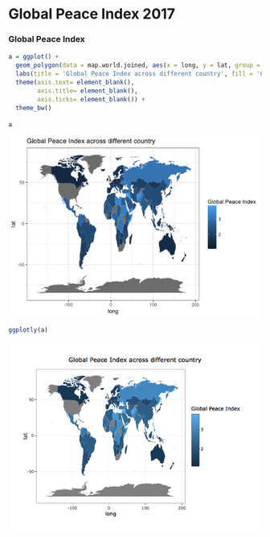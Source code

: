 Global Peace Index 2017
================

### Global Peace Index

``` r
a = ggplot() + 
  geom_polygon(data = map.world.joined, aes(x = long, y = lat, group = group, fill = map.world.joined$`2017_score`)) +
  labs(title = 'Global Peace Index across different country', fill = 'Global Peace Index') +
  theme(axis.text= element_blank(),
        axis.title= element_blank(),
        axis.ticks= element_blank()) +
  theme_bw()

a
```

![](Global_files/figure-markdown_github/unnamed-chunk-1-1.png)

``` r
ggplotly(a)
```

![](Global_files/figure-markdown_github/unnamed-chunk-1-2.png)
